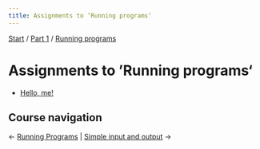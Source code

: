```yaml
---
title: Assignments to ’Running programs‘
---
```


[Start](../..) / [Part 1](../../part1) / [Running programs](../)

# Assignments to ’Running programs‘

* [Hello, me!](../../problems/hello-me)

## Course navigation

← [Running Programs](..) | [Simple input and output](../../simple-input-output) →
